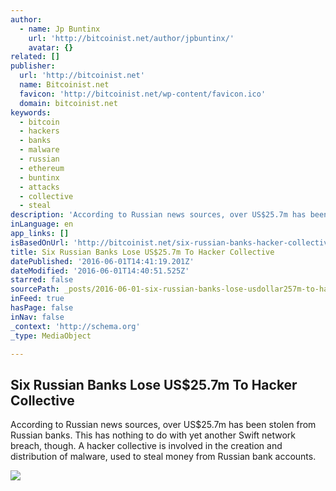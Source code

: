 ```yaml
---
author:
  - name: Jp Buntinx
    url: 'http://bitcoinist.net/author/jpbuntinx/'
    avatar: {}
related: []
publisher:
  url: 'http://bitcoinist.net'
  name: Bitcoinist.net
  favicon: 'http://bitcoinist.net/wp-content/favicon.ico'
  domain: bitcoinist.net
keywords:
  - bitcoin
  - hackers
  - banks
  - malware
  - russian
  - ethereum
  - buntinx
  - attacks
  - collective
  - steal
description: 'According to Russian news sources, over US$25.7m has been stolen from Russian banks. This has nothing to do with yet another Swift network breach, though. A hacker collective is involved in the creation and distribution of malware, used to steal money from Russian bank accounts.'
inLanguage: en
app_links: []
isBasedOnUrl: 'http://bitcoinist.net/six-russian-banks-hacker-collective/'
title: Six Russian Banks Lose US$25.7m To Hacker Collective
datePublished: '2016-06-01T14:41:19.201Z'
dateModified: '2016-06-01T14:40:51.525Z'
starred: false
sourcePath: _posts/2016-06-01-six-russian-banks-lose-usdollar257m-to-hacker-collective.md
inFeed: true
hasPage: false
inNav: false
_context: 'http://schema.org'
_type: MediaObject

---
```

<article style=""><h1>Six Russian Banks Lose US$25.7m To Hacker Collective</h1><p>According to Russian news sources, over US$25.7m has been stolen from Russian banks. This has nothing to do with yet another Swift network breach, though. A hacker collective is involved in the creation and distribution of malware, used to steal money from Russian bank accounts.</p><img src="http://bitcoinist.net/wp-content/uploads/2016/06/shutterstock_418436506.jpg" /></article>